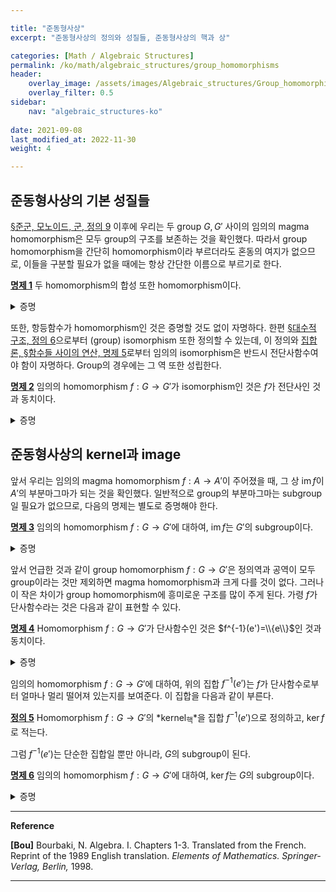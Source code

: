 ```yaml
---

title: "준동형사상"
excerpt: "준동형사상의 정의와 성질들, 준동형사상의 핵과 상"

categories: [Math / Algebraic Structures]
permalink: /ko/math/algebraic_structures/group_homomorphisms
header:
    overlay_image: /assets/images/Algebraic_structures/Group_homomorphisms.png
    overlay_filter: 0.5
sidebar: 
    nav: "algebraic_structures-ko"
    
date: 2021-09-08
last_modified_at: 2022-11-30
weight: 4

---
```


## 준동형사상의 기본 성질들

[§준군, 모노이드, 군, 정의 9](/ko/math/groups/group#df9) 이후에 우리는 두 group $G,G'$ 사이의 임의의 magma homomorphism은 모두 group의 구조를 보존하는 것을 확인했다. 따라서 group homomorphism을 간단히 homomorphism이라 부르더라도 혼동의 여지가 없으므로, 이들을 구분할 필요가 없을 때에는 항상 간단한 이름으로 부르기로 한다.

<div class="proposition" markdown="1">

<ins id="pp1">**명제 1**</ins> 두 homomorphism의 합성 또한 homomorphism이다.

</div>

<details class="proof" markdown="1">
<summary>증명</summary>

두 homomorphism $f_1:G_0\rightarrow G_1$, $f_2:G_1\rightarrow G_2$가 주어졌다 하자. 그럼 임의의 $x, y\in G_0$에 대하여, 

$$(f_2\circ f_1)(xy)=f_2(f_1(xy))=f_2(f_1(x)f_1(y))=f_2(f_1(x))f_2(f_1(y))=(f_2\circ f_1)(x)(f_2\circ f_1)(y)$$

이므로 주어진 명제가 성립한다. 

</details>

또한, 항등함수가 homomorphism인 것은 증명할 것도 없이 자명하다. 한편 [§대수적 구조, 정의 6](/ko/math/groups/algebraic_structure#df6)으로부터 (group) isomorphism 또한 정의할 수 있는데, 이 정의와 [집합론, §함수들 사이의 연산, 명제 5](/ko/math/set_theory/operation_of_functions#pp5)로부터 임의의 isomorphism은 반드시 전단사함수여야 함이 자명하다. Group의 경우에는 그 역 또한 성립한다.

<div class="proposition" markdown="1">

<ins id="pp2">**명제 2**</ins> 임의의 homomorphism $f:G\rightarrow G'$가 isomorphism인 것은 $f$가 전단사인 것과 동치이다.

</div>

<details class="proof" markdown="1">
<summary>증명</summary>

반대쪽 방향만 보이면 충분하다. $f$는 전단사이므로, 함수로써 역함수 $f^{-1}:G'\rightarrow G$가 존재한다. 만일 $f^{-1}$이 homomorphism이기만 하다면, 정의에 의해 $f$는 isomorphism이 될 것이다.

임의의 $y, y'\in  G'$를 택하자. 그럼 $f$는 전단사이므로, 적당한 $x$, $x'$가 유일하게 존재하여 $f(x)=y$이고 $f(x')=y'$이다. 이제

$$f^{-1}(yy')=f^{-1}(f(x)f(x'))=f^{-1}(f(xx'))=xx'=f^{-1}(y)f^{-1}(y')$$

이므로, $f^{-1}$은 homomorphism이고 따라서 $f$는 isomorphism이다. 

</details>

## 준동형사상의 kernel과 image

앞서 우리는 임의의 magma homomorphism $f:A\rightarrow A'$이 주어졌을 때, 그 상 $\operatorname{im}f$이 $A'$의 부분마그마가 되는 것을 확인했다. 일반적으로 group의 부분마그마는 subgroup일 필요가 없으므로, 다음의 명제는 별도로 증명해야 한다. 

<div class="proposition" markdown="1">

<ins id="pp3">**명제 3**</ins> 임의의 homomorphism $f:G\rightarrow G'$에 대하여, $\operatorname{im}f$는 $G'$의 subgroup이다.

</div>
<details class="proof" markdown="1">
<summary>증명</summary>

$\operatorname{im}f$가 $G'$의 부분마그마인 것은 이미 알고 있으므로, [§준군, 모노이드, 군, 명제 12](/ko/math/groups/group#pp12)를 이용하면 $\operatorname{im}f$가 역원을 취하는 것에 대해 닫혀있음만 보이면 된다. $y\in\operatorname{im}f$라 하고, $x\in G$가 $f(x)=y$를 만족한다 하자. 그럼

$$f(x^{-1})=f(x)^{-1}=y^{-1}$$

로부터 $y^{-1}\in\operatorname{im}f$임을 안다.

</details>

앞서 언급한 것과 같이 group homomorphism $f:G\rightarrow G'$은 정의역과 공역이 모두 group이라는 것만 제외하면 magma homomorphism과 크게 다를 것이 없다. 그러나 이 작은 차이가 group homomorphism에 흥미로운 구조를 많이 주게 된다. 가령 $f$가 단사함수라는 것은 다음과 같이 표현할 수 있다.

<div class="proposition" markdown="1">

<ins id="pp4">**명제 4**</ins> Homomorphism $f:G\rightarrow G'$가 단사함수인 것은 $f^{-1}(e')=\\{e\\}$인 것과 동치이다.

</div>
<details class="proof" markdown="1">
<summary>증명</summary>

$f$가 단사함수라면 $f^{-1}(e')=\\{e\\}$여야 하는 것은 자명하다.

거꾸로 $f^{-1}(e')=\\{e\\}$가 성립한다 가정하자. $f(x)=f(y)$를 만족하는 $x,y\in G$가 주어졌다 하면,

$$e'=f(x)f(y)^{-1}=f(xy^{-1})$$

이며, 가정에 의해 $xy^{-1}=e$이다. 이로부터 $x=y$임을 안다.

</details>

임의의 homomorphism $f:G\rightarrow G'$에 대하여, 위의 집합 $f^{-1}(e')$는 $f$가 단사함수로부터 얼마나 멀리 떨어져 있는지를 보여준다. 이 집합을 다음과 같이 부른다.

<div class="definition" markdown="1">

<ins id="df5">**정의 5**</ins> Homomorphism $f:G\rightarrow G'$의 *kernel<sub>핵</sub>*을 집합 $f^{-1}(e')$으로 정의하고, $\ker f$로 적는다.

</div>

그럼 $f^{-1}(e')$는 단순한 집합일 뿐만 아니라, $G$의 subgroup이 된다.

<div class="proposition" markdown="1">

<ins id="pp6">**명제 6**</ins> 임의의 homomorphism $f:G\rightarrow G'$에 대하여, $\ker f$는 $G$의 subgroup이다.

</div>
<details class="proof" markdown="1">
<summary>증명</summary>

임의의 $a,b\in \ker f$에 대하여, 

$$f(ab^{-1})=f(a)f(b)^{-1}=e'(e')^{-1}=e'$$

이므로 $ab^{-1}\in\ker f$가 성립한다.

</details>



---
**Reference**

**[Bou]** Bourbaki, N. Algebra. I. Chapters 1-3. Translated from the French. Reprint of the 1989 English translation. *Elements of Mathematics. Springer-Verlag, Berlin,* 1998. 

---

[^1]: 지저분한 notation을 피하기 위해 $a\ker f$ 대신 $\bar{a}$로 적었다.
